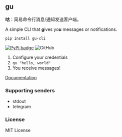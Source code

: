 ## gu

**咕**：简易命令行消息/通知发送客户端。

A simple CLI that **g**ives yo**u** messages or notifications.

```
pip install gu-cli
```

[![PyPi badge](https://img.shields.io/pypi/v/gu-cli.svg)](https://pypi.python.org/pypi/gu-cli) ![GitHub](https://img.shields.io/github/license/outloudvi/gu)


1. Configure your credentials
2. `gu "hello, world"`
3. You receive messages!

[Documentation](https://github.com/outloudvi/gu/tree/master/docs)

### Supporting senders

- stdout
- telegram

### License

MIT License
